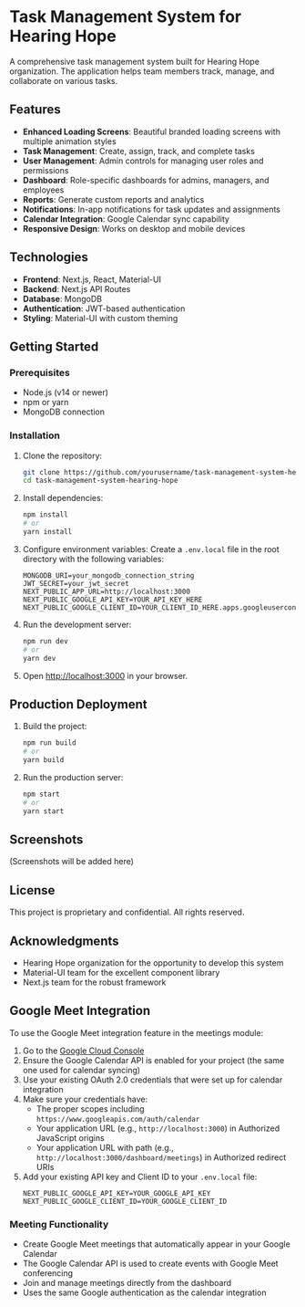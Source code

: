 # Task Management System for Hearing Hope

A comprehensive task management system built for Hearing Hope organization. The application helps team members track, manage, and collaborate on various tasks.

## Features

- **Enhanced Loading Screens**: Beautiful branded loading screens with multiple animation styles
- **Task Management**: Create, assign, track, and complete tasks
- **User Management**: Admin controls for managing user roles and permissions
- **Dashboard**: Role-specific dashboards for admins, managers, and employees
- **Reports**: Generate custom reports and analytics
- **Notifications**: In-app notifications for task updates and assignments
- **Calendar Integration**: Google Calendar sync capability
- **Responsive Design**: Works on desktop and mobile devices

## Technologies

- **Frontend**: Next.js, React, Material-UI
- **Backend**: Next.js API Routes
- **Database**: MongoDB
- **Authentication**: JWT-based authentication
- **Styling**: Material-UI with custom theming

## Getting Started

### Prerequisites

- Node.js (v14 or newer)
- npm or yarn
- MongoDB connection

### Installation

1. Clone the repository:
   ```bash
   git clone https://github.com/yourusername/task-management-system-hearing-hope.git
   cd task-management-system-hearing-hope
   ```

2. Install dependencies:
   ```bash
   npm install
   # or
   yarn install
   ```

3. Configure environment variables:
   Create a `.env.local` file in the root directory with the following variables:
   ```
   MONGODB_URI=your_mongodb_connection_string
   JWT_SECRET=your_jwt_secret
   NEXT_PUBLIC_APP_URL=http://localhost:3000
   NEXT_PUBLIC_GOOGLE_API_KEY=YOUR_API_KEY_HERE
   NEXT_PUBLIC_GOOGLE_CLIENT_ID=YOUR_CLIENT_ID_HERE.apps.googleusercontent.com
   ```

4. Run the development server:
   ```bash
   npm run dev
   # or
   yarn dev
   ```

5. Open [http://localhost:3000](http://localhost:3000) in your browser.

## Production Deployment

1. Build the project:
   ```bash
   npm run build
   # or
   yarn build
   ```

2. Run the production server:
   ```bash
   npm start
   # or
   yarn start
   ```

## Screenshots

(Screenshots will be added here)

## License

This project is proprietary and confidential. All rights reserved.

## Acknowledgments

- Hearing Hope organization for the opportunity to develop this system
- Material-UI team for the excellent component library
- Next.js team for the robust framework

## Google Meet Integration

To use the Google Meet integration feature in the meetings module:

1. Go to the [Google Cloud Console](https://console.cloud.google.com/)
2. Ensure the Google Calendar API is enabled for your project (the same one used for calendar syncing)
3. Use your existing OAuth 2.0 credentials that were set up for calendar integration
4. Make sure your credentials have:
   - The proper scopes including `https://www.googleapis.com/auth/calendar`
   - Your application URL (e.g., `http://localhost:3000`) in Authorized JavaScript origins
   - Your application URL with path (e.g., `http://localhost:3000/dashboard/meetings`) in Authorized redirect URIs
5. Add your existing API key and Client ID to your `.env.local` file:
   ```
   NEXT_PUBLIC_GOOGLE_API_KEY=YOUR_GOOGLE_API_KEY
   NEXT_PUBLIC_GOOGLE_CLIENT_ID=YOUR_GOOGLE_CLIENT_ID
   ```

### Meeting Functionality

- Create Google Meet meetings that automatically appear in your Google Calendar
- The Google Calendar API is used to create events with Google Meet conferencing
- Join and manage meetings directly from the dashboard
- Uses the same Google authentication as the calendar integration 